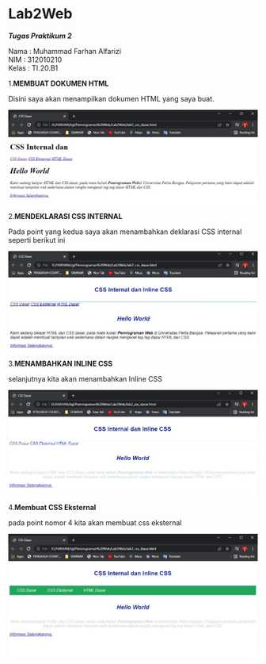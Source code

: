 # Lab2Web
<b>_Tugas Praktikum 2_</b>

Nama    : Muhammad Farhan Alfarizi
<br>
NIM     : 312010210
<br>
Kelas   : TI.20.B1
 <br>

 1.**MEMBUAT DOKUMEN HTML**

 Disini saya akan menampilkan dokumen HTML yang saya buat.
 
![Membuat dokumen HTML](screenshoot/Membuat%20dokumen%20HTML.JPG)

2.**MENDEKLARASI CSS INTERNAL**


Pada point yang kedua saya akan menambahkan deklarasi CSS internal seperti berikut ini

![Mendeklarasi CSS Internal](screenshoot/Mendeklarasiinternal1.JPG)


3.**MENAMBAHKAN INLINE CSS**

selanjutnya kita akan menambahkan Inline CSS

![Menambahkan Inline CSS](screenshoot/Menambahkaninlinecase.JPG)

4.**Membuat CSS Eksternal**

pada point nomor 4 kita akan membuat css eksternal

![Membuat CSS Eksternal](screenshoot/membuatcsseksternal.JPG)
